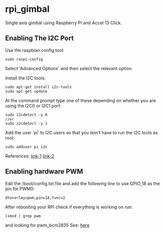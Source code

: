 # rpi_gimbal
Single axis gimbal using Raspberry Pi and Accel 13 Click.

## Enabling The I2C Port
Use the raspbian config tool: 

    sudo raspi-config  
    
Select 'Advanced Options' and then select the relevant option.  

Install the I2C tools:  

    sudo apt-get install i2c-tools  
    sudo apt-get update 
    
At the command prompt type one of these depending on whether you are using the I2C0 or I2C1 port:
 
    sudo i2cdetect -y 0  
    //or  
    sudo i2cdetect -y 1

Add the user 'pi' to I2C users so that you don't have to run the I2C tools as root:

    sudo adduser pi i2c
    
References:
[link-1](https://raspberry-projects.com/pi/programming-in-c/i2c/using-the-i2c-interface)
[link-2](https://www.hobbytronics.co.uk/raspberry-pi-raspbian-distro#:~:text=cd%20..-,I2C%20Tools%20Package,-There%20is%20a)

## Enabling hardware PWM
Edit the /boot/config.txt file and add the following line to use GPIO_18 as the pin for PWM0:

    dtoverlay=pwm,pin=18,func=2

After rebooting your RPI check if everything is working on run:

    lsmod | grep pwm 

and looking for pwm_bcm2835
See: [here](https://github.com/dotnet/iot/blob/main/Documentation/raspi-pwm.md#:~:text=IOException%3A%20Permission%20denied-,Enabling%20hardware%20PWM,-In%20order%20to)
